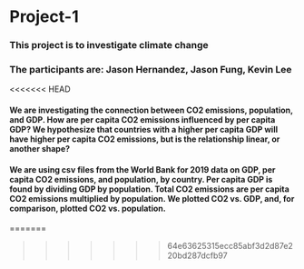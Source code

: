 # Project-1

### This project is to investigate climate change

### The participants are: Jason Hernandez, Jason Fung, Kevin Lee

<<<<<<< HEAD
#### We are investigating the connection between CO2 emissions, population, and GDP. How are per capita CO2 emissions influenced by per capita GDP? We hypothesize that countries with a higher per capita GDP will have higher per capita CO2 emissions, but is the relationship linear, or another shape?

#### We are using csv files from the World Bank for 2019 data on GDP, per capita CO2 emissions, and population, by country. Per capita GDP is found by dividing GDP by population. Total CO2 emissions are per capita CO2 emissions multiplied by population. We plotted CO2 vs. GDP, and, for comparison, plotted CO2 vs. population.
=======
>>>>>>> 64e63625315ecc85abf3d2d87e220bd287dcfb97
